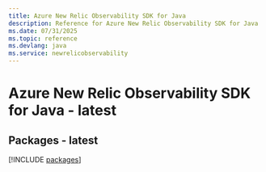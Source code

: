 ```yaml
---
title: Azure New Relic Observability SDK for Java
description: Reference for Azure New Relic Observability SDK for Java
ms.date: 07/31/2025
ms.topic: reference
ms.devlang: java
ms.service: newrelicobservability
---
```

# Azure New Relic Observability SDK for Java - latest
## Packages - latest
[!INCLUDE [packages](new-relic-observability-index.md)]